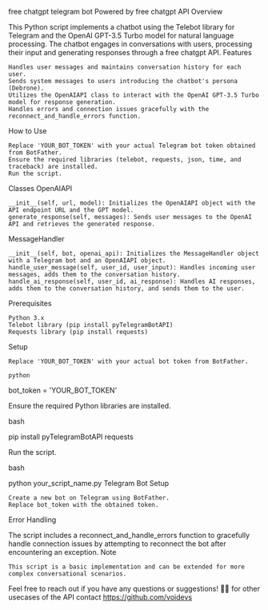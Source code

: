 free chatgpt telegram bot
Powered by free chatgpt API
Overview

This Python script implements a chatbot using the Telebot library for Telegram and the OpenAI GPT-3.5 Turbo model for natural language processing. The chatbot engages in conversations with users, processing their input and generating responses through a free chatgpt API.
Features

    Handles user messages and maintains conversation history for each user.
    Sends system messages to users introducing the chatbot's persona (Debrone).
    Utilizes the OpenAIAPI class to interact with the OpenAI GPT-3.5 Turbo model for response generation.
    Handles errors and connection issues gracefully with the reconnect_and_handle_errors function.

How to Use

    Replace 'YOUR_BOT_TOKEN' with your actual Telegram bot token obtained from BotFather.
    Ensure the required libraries (telebot, requests, json, time, and traceback) are installed.
    Run the script.

Classes
OpenAIAPI

    __init__(self, url, model): Initializes the OpenAIAPI object with the API endpoint URL and the GPT model.
    generate_response(self, messages): Sends user messages to the OpenAI API and retrieves the generated response.

MessageHandler

    __init__(self, bot, openai_api): Initializes the MessageHandler object with a Telegram bot and an OpenAIAPI object.
    handle_user_message(self, user_id, user_input): Handles incoming user messages, adds them to the conversation history.
    handle_ai_response(self, user_id, ai_response): Handles AI responses, adds them to the conversation history, and sends them to the user.
Prerequisites

    Python 3.x
    Telebot library (pip install pyTelegramBotAPI)
    Requests library (pip install requests)

Setup

    Replace 'YOUR_BOT_TOKEN' with your actual bot token from BotFather.

    python

bot_token = 'YOUR_BOT_TOKEN'

Ensure the required Python libraries are installed.

bash

pip install pyTelegramBotAPI requests

Run the script.

bash

python your_script_name.py
Telegram Bot Setup

    Create a new bot on Telegram using BotFather.
    Replace bot_token with the obtained token.


Error Handling

The script includes a reconnect_and_handle_errors function to gracefully handle connection issues by attempting to reconnect the bot after encountering an exception.
Note

    This script is a basic implementation and can be extended for more complex conversational scenarios.
  

Feel free to reach out if you have any questions or suggestions! 🚀✨
for other usecases of the API contact https://github.com/voidevs 
